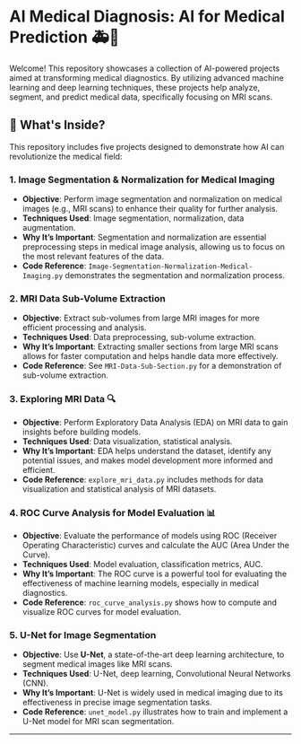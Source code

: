 # AI Medical Diagnosis: AI for Medical Prediction 🚑🤖

Welcome! This repository showcases a collection of AI-powered projects aimed at transforming medical diagnostics. By utilizing advanced machine learning and deep learning techniques, these projects help analyze, segment, and predict medical data, specifically focusing on MRI scans.

## 🚀 What's Inside?

This repository includes five projects designed to demonstrate how AI can revolutionize the medical field:

### 1. **Image Segmentation & Normalization for Medical Imaging**
   - **Objective**: Perform image segmentation and normalization on medical images (e.g., MRI scans) to enhance their quality for further analysis.
   - **Techniques Used**: Image segmentation, normalization, data augmentation.
   - **Why It’s Important**: Segmentation and normalization are essential preprocessing steps in medical image analysis, allowing us to focus on the most relevant features of the data.
   - **Code Reference**: `Image-Segmentation-Normalization-Medical-Imaging.py` demonstrates the segmentation and normalization process.

### 2. **MRI Data Sub-Volume Extraction**
   - **Objective**: Extract sub-volumes from large MRI images for more efficient processing and analysis.
   - **Techniques Used**: Data preprocessing, sub-volume extraction.
   - **Why It’s Important**: Extracting smaller sections from large MRI scans allows for faster computation and helps handle data more effectively.
   - **Code Reference**: See `MRI-Data-Sub-Section.py` for a demonstration of sub-volume extraction.

### 3. **Exploring MRI Data 🔍**
   - **Objective**: Perform Exploratory Data Analysis (EDA) on MRI data to gain insights before building models.
   - **Techniques Used**: Data visualization, statistical analysis.
   - **Why It’s Important**: EDA helps understand the dataset, identify any potential issues, and makes model development more informed and efficient.
   - **Code Reference**: `explore_mri_data.py` includes methods for data visualization and statistical analysis of MRI datasets.

### 4. **ROC Curve Analysis for Model Evaluation 📊**
   - **Objective**: Evaluate the performance of models using ROC (Receiver Operating Characteristic) curves and calculate the AUC (Area Under the Curve).
   - **Techniques Used**: Model evaluation, classification metrics, AUC.
   - **Why It’s Important**: The ROC curve is a powerful tool for evaluating the effectiveness of machine learning models, especially in medical diagnostics.
   - **Code Reference**: `roc_curve_analysis.py` shows how to compute and visualize ROC curves for model evaluation.

### 5. **U-Net for Image Segmentation**
   - **Objective**: Use **U-Net**, a state-of-the-art deep learning architecture, to segment medical images like MRI scans.
   - **Techniques Used**: U-Net, deep learning, Convolutional Neural Networks (CNN).
   - **Why It’s Important**: U-Net is widely used in medical imaging due to its effectiveness in precise image segmentation tasks.
   - **Code Reference**: `unet_model.py` illustrates how to train and implement a U-Net model for MRI scan segmentation.

---
